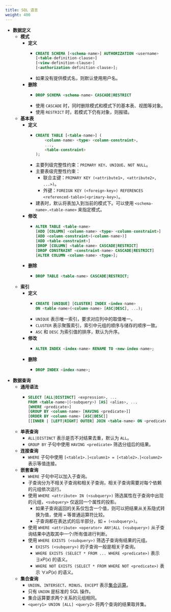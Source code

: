 ```yaml
---
title: SQL 语言
weight: 400
---
```

- **数据定义**
    - **模式**
        - **定义**
            - ```sql
              CREATE SCHEMA [<schema-name>] AUTHORIZATION <username>
              [<table-definition-clause>]
              [<view-definition-clause>]
              [<authorization-definition-clause>];
              ```
            - 如果没有提供模式名，则默认使用用户名。
        - **删除**
            - ```sql
              DROP SCHEMA <schema-name> CASCADE|RESTRICT
              ```
            - 使用 `CASCADE` 时，同时删除模式和模式下的基本表、视图等对象。
            - 使用 `RESTRICT` 时，若模式下仍有对象，则报错。
    - **基本表**
        - **定义**
            - ```sql
              CREATE TABLE [<table-name>] (
                  <column-name> <type> <column-constraint>,
                  ...,
                  <table-constraint>
              );
              ```
            - 主要列级完整性约束：`PRIMARY KEY`、`UNIQUE`、`NOT NULL`。
            - 主要表级完整性约束：
                - 联合主键：`PRIMARY KEY (<attribute1>, <attribute2>, ...>)`。
                - 外键：`FOREIGN KEY (<foreign-key>) REFERENCES <referenced-table>(<primary-key>)`。
            - 建表时，默认将表加入到当前的模式下。可以使用 `<schema-name>.<table-name>` 来指定模式。
        - **修改**
            - ```sql
              ALTER TABLE <table-name>
              [ADD [COLUMN] <column-name> <type> <column-constraint>]
              [ADD <column-constraint>(<column-name>)]
              [ADD <table-constraint>]
              [DROP [COLUMN] <table-name> CASCADE|RESTRICT]
              [DROP CONSTRAINT <constraint-name> CASCADE|RESTRICT]
              [ALTER COLUMN <column-name> <type>];
              ```
        - **删除**
            - ```sql
              DROP TABLE <table-name> CASCADE|RESTRICT;
              ```
    - **索引**
        - **定义**
            - ```sql
              CREATE [UNIQUE] [CLUSTER] INDEX <index-name>
              ON <table-name>(<column-name> [ASC|DESC], ...);
              ```
            - `UNIQUE` 表示唯一索引，要求对应列中的取值唯一。
            - `CLUSTER` 表示聚簇索引，索引中元组的顺序与储存的顺序一致。
            - `ASC` 和 `DESC` 为索引值的排序，默认为升序。
        - **修改**
            - ```sql
              ALTER INDEX <index-name> RENAME TO <new-index-name>;
              ```
        - **删除**
            - ```sql
              DROP INDEX <index-name>;
              ```
- **数据查询**
    - **通用语法**
        - ```sql
          SELECT [ALL|DISTINCT] <expression>, ...
          FROM <table-name>|(<subquery>) [AS] <alias>, ...
          [WHERE <predicate>]
          [GROUP BY <column-name> [HAVING <predicate>]]
          [ORDER BY <column-name> [ASC|DESC]]
          [[INNER | [LEFT|RIGHT] OUTER] JOIN <table-name> ON <predicate>];
          ```
    - **单表查询**
        - `ALL|DISTINCT` 表示是否不对结果去重，默认为 `ALL`。
        - `GROUP BY` 子句中使用 `HAVING <predicate>` 筛选分组后的结果。
    - **连接查询**
        - `WHERE` 子句中使用 `[<table1>.]<column1> = [<table2>.]<column2>` 表示等值连接。
    - **嵌套查询**
        - `WHERE` 子句中可以加入子查询。
        - 子查询分为不相关子查询和相关子查询，相关子查询需要对每个依赖的元组依次运行。
        - 使用 `WHERE <attribute> IN (<subquery>)` 筛选属性在子查询中出现的元组，`<subquery>` 仅返回一个属性的投影。
            - 如果子查询返回的关系仅包含一个值，则可以把结果从关系隐式转换为值，使用 `=` 等普通运算符比较。
            - 子查询都在表达式的后半部分，如 `= (<subquery>)`。
        - 使用 `WHERE <attribute> <operator> ANY|ALL (<subquery>)` 从子查询结果中选取其中一个/所有值进行判断。
        - 使用 `WHERE EXISTS (<subquery>)` 筛选子查询有结果的元组。
            - `EXISTS (<subquery>)` 的子查询一般是相关子查询。
            - `WHERE EXISTS (SELECT * FROM ... WHERE <predicate>)` 表示 $\exists x P(x)$ 的语义。
            - `WHERE NOT EXISTS (SELECT * FROM WHERE NOT <predicate>)` 表示 $\forall x P(x)$ 的语义。
    - **集合查询**
        - `UNION`、`INTERSECT`、`MINUS`、`EXCEPT` 表示[集合运算](/notes/docs/mathematics/discrete-mathematics/set#qtjafh)。
        - 只有 `UNION` 是标准的 SQL 操作。
        - 集合运算要求两个关系的元组相同。
        - `<query1> UNION [ALL] <query2>` 将两个查询的结果取并集。
